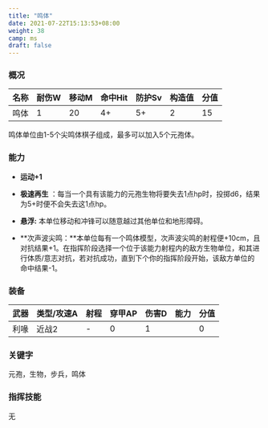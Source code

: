 ```yaml
---
title: "鸣体"
date: 2021-07-22T15:13:53+08:00
weight: 38
camp: ms
draft: false
---
```


### 概况

| 名称 | 耐伤W | 移动M | 命中Hit | 防护Sv | 构造值 | 分值 |
| ---- | ----- | ----- | ------- | ------ | ------ | ---- |
| 鸣体 | 1     | 20    | 4+      | 5+     | 2      | 15   |

鸣体单位由1-5个尖鸣体棋子组成，最多可以加入5个元孢体。

### 能力

- **运动+1**

- **极速再生** ：每当一个具有该能力的元孢生物将要失去1点hp时，投掷d6，结果为5+时便不会失去这1点hp。 

- **悬浮:**  本单位移动和冲锋可以随意越过其他单位和地形障碍。

- **次声波尖鸣：**本单位每有一个鸣体模型，次声波尖鸣的射程便+10cm，且对抗结果+1。在指挥阶段选择一个位于该能力射程内的敌方生物单位，和其进行体质/意志对抗，若对抗成功，直到下个你的指挥阶段开始，该敌方单位的命中结果-1。

### 装备

| 武器 | 类型/攻速A | 射程 | 穿甲AP | 伤害D | 能力 | 分值 |
| ---- | ---------- | ---- | ------ | ----- | ---- | ---- |
| 利喙 | 近战2      | -    | 0      | 1     |      | 0    |

### **关键字**

元孢，生物，步兵，鸣体

### 指挥技能

无

